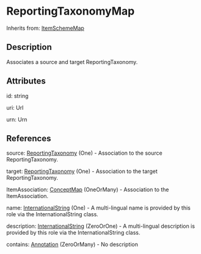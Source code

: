 
# ReportingTaxonomyMap

Inherits from: [ItemSchemeMap](ItemSchemeMap.md)



## Description

Associates a source and target ReportingTaxonomy.


## Attributes

id: string

uri: Url

urn: Urn



## References

source: [ReportingTaxonomy](../ReportingTaxonomies/ReportingTaxonomy.md) (One) - Association to the source ReportingTaxonomy.

target: [ReportingTaxonomy](../ReportingTaxonomies/ReportingTaxonomy.md) (One) - Association to the target ReportingTaxonomy.

ItemAssociation: [ConceptMap](ConceptMap.md) (OneOrMany) - Association to the ItemAssociation.

name: [InternationalString](../Base/InternationalString.md) (One) - A multi-lingual name is provided by this role via the InternationalString class.

description: [InternationalString](../Base/InternationalString.md) (ZeroOrOne) - A multi-lingual description is provided by this role via the InternationalString class.

contains: [Annotation](../Base/Annotation.md) (ZeroOrMany) - No description




